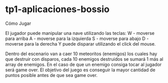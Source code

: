 # tp1-aplicaciones-bossio

Cómo Jugar

El jugador puede manipular una nave utilizando las teclas:
W - moverse para arriba
A - moverse para la izquierda
S - moverse para abajo
D - moverse para la derecha
Y puede disparar utilizando el click del mouse.

Dentro del escenario van a caer 10 meteoritos (enemigos) los cuales hay que destruir con disparos, cada 10 enemigos destruidos se sumará 1 más al array de enemigos.
En el caso de que un enemigo consiga tocar al jugador será game over.
El objetivo del juego es conseguir la mayor cantidad de puntos posible antes de que sea game over.
